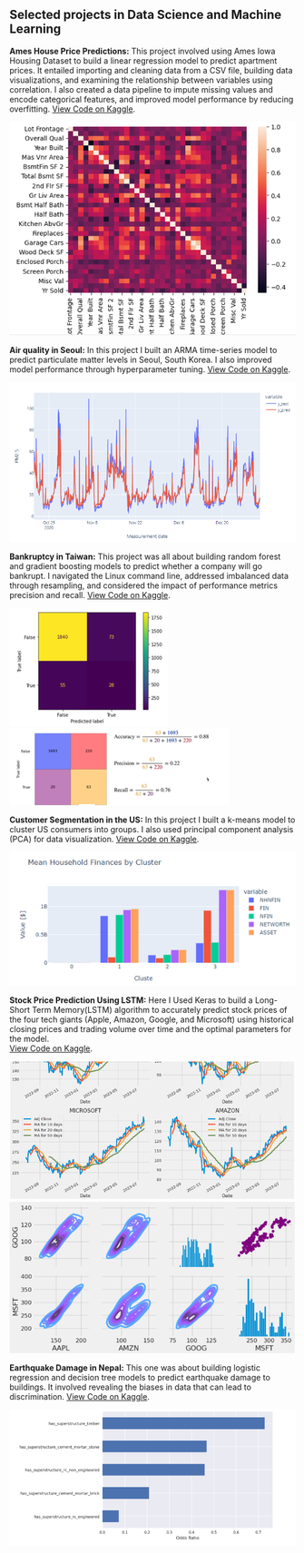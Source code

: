 ## Selected projects in Data Science and  Machine Learning 

**Ames House Price Predictions:** This project involved using Ames Iowa Housing Dataset to build a linear regression model to predict apartment prices. It entailed importing and cleaning data from a CSV file, building data visualizations, and examining the relationship between variables using correlation. I also created a data pipeline to impute missing values and encode categorical features, and improved model performance by reducing overfitting.
[View Code on Kaggle](https://www.kaggle.com/code/silasmatamanda/ames-house-price-predictions/).

<img src="images/df97.png?raw=true"/>


**Air quality in Seoul:** In this project I built an ARMA time-series model to predict particulate matter levels in Seoul, South Korea. I also improved model performance through hyperparameter tuning.
[View Code on Kaggle](https://www.kaggle.com/code/silasmatamanda/air-quality-time-series-seoul2/).

<img src="images/df24_ts.png?raw=true"/>


**Bankruptcy in Taiwan:** This project was all about building random forest and gradient boosting models to predict whether a company will go bankrupt. I navigated the Linux command line, addressed imbalanced data through resampling, and considered the impact of performance metrics precision and recall.
[View Code on Kaggle](https://www.kaggle.com/silasmatamanda/bankruptcy-in-taiwan/).

<img src="images/df21_confusion.png?raw=true"/><img src="images/df21_confusion2.png?raw=true"/>


**Customer Segmentation in the US:** In this project I built a k-means model to cluster US consumers into groups. I also used principal component analysis (PCA) for data visualization.
[View Code on Kaggle](https://www.kaggle.com/code/silasmatamanda/us-customer-segmentation/).

<img src="images/df23_cluster.png?raw=true"/>


**Stock Price Prediction Using LSTM:** Here I Used Keras to build a  Long-Short Term Memory(LSTM) algorithm to accurately predict stock prices of the four tech giants (Apple, Amazon, Google, and Microsoft) using historical closing prices and trading volume over time and the optimal parameters for the model.  
[View Code on Kaggle](https://www.kaggle.com/silasmatamanda/stock-market-prediction-using-lstm/).

<img src="images/df_22apple.png?raw=true"/><img src="images/df_22apple2.png?raw=true"/>


**Earthquake Damage in Nepal:** This one was about building logistic regression and decision tree models to predict earthquake damage to buildings. It involved  revealing the biases in data that can lead to discrimination.
[View Code on Kaggle](https://www.kaggle.com/silasmatamanda/earthquake-damage-in-nepal/).

<img src="images/df_odds.png?raw=true"/>
